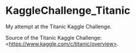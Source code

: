 # KaggleChallenge_Titanic
My attempt at the Titanic Kaggle Challenge. 

Source of the Titanic Kaggle Challenge:  &lt;https://www.kaggle.com/c/titanic/overview>.
